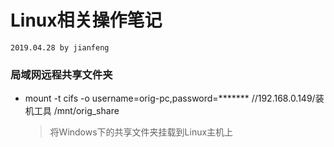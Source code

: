 # Linux相关操作笔记
`2019.04.28 by jianfeng`

### 局域网远程共享文件夹
- mount -t cifs -o username=orig-pc,password=******* //192.168.0.149/装机工具 /mnt/orig_share
	> 将Windows下的共享文件夹挂载到Linux主机上

